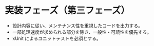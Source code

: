 # 実装フェーズ（第三フェーズ）

- 設計内容に従い、メンテナンス性を重視したコードを出力する。
- 一部処理速度が求められる部分を除き、一般性・可読性を優先する。
- xUnit によるユニットテストを必須とする。
